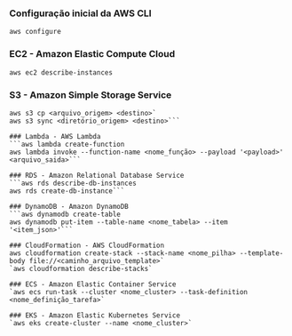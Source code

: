 ### Configuração inicial da AWS CLI
`aws configure`

### EC2 - Amazon Elastic Compute Cloud
`aws ec2 describe-instances`

### S3 - Amazon Simple Storage Service
```aws s3 ls
aws s3 cp <arquivo_origem> <destino>`
aws s3 sync <diretório_origem> <destino>```

### Lambda - AWS Lambda
```aws lambda create-function
aws lambda invoke --function-name <nome_função> --payload '<payload>' <arquivo_saida>```

### RDS - Amazon Relational Database Service
```aws rds describe-db-instances
aws rds create-db-instance```

### DynamoDB - Amazon DynamoDB
```aws dynamodb create-table
aws dynamodb put-item --table-name <nome_tabela> --item '<item_json>'```

### CloudFormation - AWS CloudFormation
aws cloudformation create-stack --stack-name <nome_pilha> --template-body file://<caminho_arquivo_template>`
`aws cloudformation describe-stacks`

### ECS - Amazon Elastic Container Service
`aws ecs run-task --cluster <nome_cluster> --task-definition <nome_definição_tarefa>`

### EKS - Amazon Elastic Kubernetes Service
`aws eks create-cluster --name <nome_cluster>`
